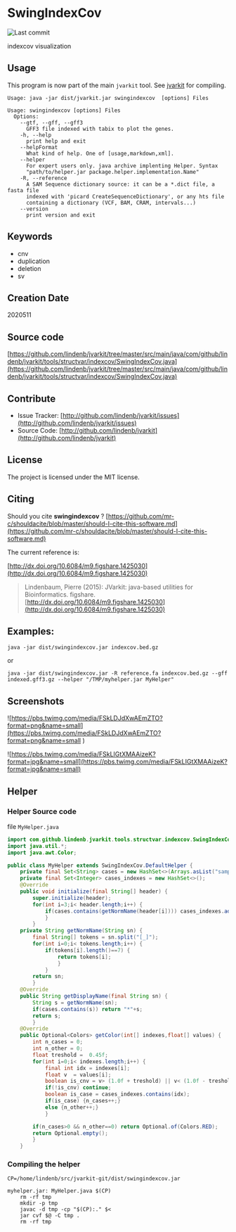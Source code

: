 # SwingIndexCov

![Last commit](https://img.shields.io/github/last-commit/lindenb/jvarkit.png)

indexcov visualization


## Usage


This program is now part of the main `jvarkit` tool. See [jvarkit](JvarkitCentral.md) for compiling.


```
Usage: java -jar dist/jvarkit.jar swingindexcov  [options] Files

Usage: swingindexcov [options] Files
  Options:
    --gtf, --gff, --gff3
      GFF3 file indexed with tabix to plot the genes.
    -h, --help
      print help and exit
    --helpFormat
      What kind of help. One of [usage,markdown,xml].
    --helper
      For expert users only. java archive implenting Helper. Syntax 
      "path/to/helper.jar package.helper.implementation.Name"
    -R, --reference
      A SAM Sequence dictionary source: it can be a *.dict file, a fasta file 
      indexed with 'picard CreateSequenceDictionary', or any hts file 
      containing a dictionary (VCF, BAM, CRAM, intervals...)
    --version
      print version and exit

```


## Keywords

 * cnv
 * duplication
 * deletion
 * sv



## Creation Date

2020511

## Source code 

[https://github.com/lindenb/jvarkit/tree/master/src/main/java/com/github/lindenb/jvarkit/tools/structvar/indexcov/SwingIndexCov.java](https://github.com/lindenb/jvarkit/tree/master/src/main/java/com/github/lindenb/jvarkit/tools/structvar/indexcov/SwingIndexCov.java)


## Contribute

- Issue Tracker: [http://github.com/lindenb/jvarkit/issues](http://github.com/lindenb/jvarkit/issues)
- Source Code: [http://github.com/lindenb/jvarkit](http://github.com/lindenb/jvarkit)

## License

The project is licensed under the MIT license.

## Citing

Should you cite **swingindexcov** ? [https://github.com/mr-c/shouldacite/blob/master/should-I-cite-this-software.md](https://github.com/mr-c/shouldacite/blob/master/should-I-cite-this-software.md)

The current reference is:

[http://dx.doi.org/10.6084/m9.figshare.1425030](http://dx.doi.org/10.6084/m9.figshare.1425030)

> Lindenbaum, Pierre (2015): JVarkit: java-based utilities for Bioinformatics. figshare.
> [http://dx.doi.org/10.6084/m9.figshare.1425030](http://dx.doi.org/10.6084/m9.figshare.1425030)


## Examples:

```
java -jar dist/swingindexcov.jar indexcov.bed.gz
```
or 
```
java -jar dist/swingindexcov.jar -R reference.fa indexcov.bed.gz --gff indexed.gff3.gz --helper "/TMP/myhelper.jar MyHelper"
```

## Screenshots


![https://pbs.twimg.com/media/FSkLDJdXwAEmZTO?format=png&name=small](https://pbs.twimg.com/media/FSkLDJdXwAEmZTO?format=png&name=small
)

![https://pbs.twimg.com/media/FSkLIGtXMAAizeK?format=jpg&name=small](https://pbs.twimg.com/media/FSkLIGtXMAAizeK?format=jpg&name=small)

## Helper


### Helper Source code

file `MyHelper.java`

```java
import com.github.lindenb.jvarkit.tools.structvar.indexcov.SwingIndexCov;
import java.util.*;
import java.awt.Color;

public class MyHelper extends SwingIndexCov.DefaultHelper {
	private final Set<String> cases = new HashSet<>(Arrays.asList("sample1,sample2,sample3,sample4".split("[,]")));
	private final Set<Integer> cases_indexes = new HashSet<>();
	@Override
	public void initialize(final String[] header) {
		super.initialize(header);
		for(int i=3;i< header.length;i++) {
			if(cases.contains(getNormName(header[i]))) cases_indexes.add(i);
			}
		}
	private String getNormName(String sn) {
		final String[] tokens = sn.split("[_]");
		for(int i=0;i< tokens.length;i++) {
			if(tokens[i].length()==7) {
				return tokens[i];
				}
			}
		return sn;
		}
	@Override
	public String getDisplayName(final String sn) {
		String s = getNormName(sn);
		if(cases.contains(s)) return "*"+s;
		return s;
		}
	@Override
	public Optional<Colors> getColor(int[] indexes,float[] values) {
		int n_cases = 0;
		int n_other = 0;
		float treshold =  0.45f;
		for(int i=0;i< indexes.length;i++) {
			final int idx = indexes[i];
			float v  = values[i];
			boolean is_cnv = v> (1.0f + treshold) || v< (1.0f - treshold);
			if(!is_cnv) continue;
			boolean is_case = cases_indexes.contains(idx);
			if(is_case) {n_cases++;}
			else {n_other++;}
			}

		if(n_cases>0 && n_other==0) return Optional.of(Colors.RED);
		return Optional.empty();
		}
	}
```

### Compiling the helper

```make
CP=/home/lindenb/src/jvarkit-git/dist/swingindexcov.jar

myhelper.jar: MyHelper.java $(CP)
	rm -rf tmp
	mkdir -p tmp
	javac -d tmp -cp "$(CP):." $<
	jar cvf $@ -C tmp .
	rm -rf tmp
```


